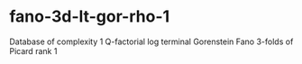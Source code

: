 # fano-3d-lt-gor-rho-1
Database of complexity 1 Q-factorial log terminal Gorenstein Fano 3-folds of Picard rank 1

